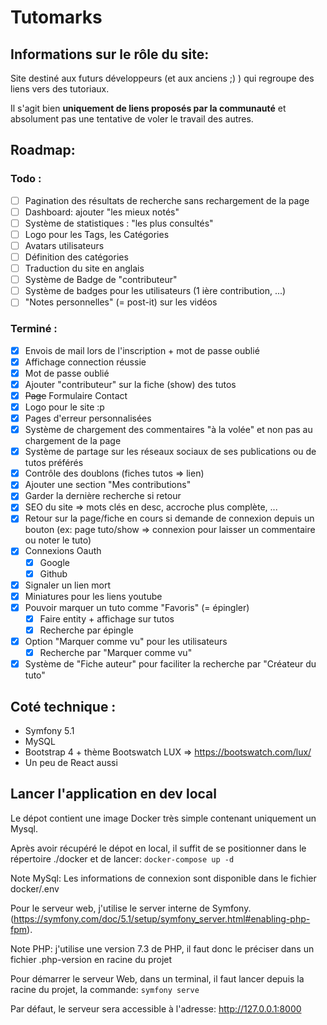 # Tutomarks

## Informations sur le rôle du site:

Site destiné aux futurs développeurs (et aux anciens ;) ) qui regroupe des liens vers des tutoriaux.

Il s'agit bien **uniquement de liens proposés par la communauté** et absolument pas une tentative de voler le travail des autres.

## Roadmap:

### Todo :
- [ ] Pagination des résultats de recherche sans rechargement de la page
- [ ] Dashboard: ajouter "les mieux notés"
- [ ] Système de statistiques : "les plus consultés"
- [ ] Logo pour les Tags, les Catégories
- [ ] Avatars utilisateurs
- [ ] Définition des catégories
- [ ] Traduction du site en anglais
- [ ] Système de Badge de "contributeur"
- [ ] Système de badges pour les utilisateurs (1 ière contribution, ...)
- [ ] "Notes personnelles" (= post-it) sur les vidéos

### Terminé :
- [x] Envois de mail lors de l'inscription + mot de passe oublié
- [x] Affichage connection réussie
- [x] Mot de passe oublié
- [x] Ajouter "contributeur" sur la fiche (show) des tutos
- [x] ~~Page~~ Formulaire Contact
- [x] Logo pour le site :p
- [x] Pages d'erreur personnalisées
- [x] Système de chargement des commentaires "à la volée" et non pas au chargement de la page
- [x] Système de partage sur les réseaux sociaux de ses publications ou de tutos préférés
- [x] Contrôle des doublons (fiches tutos => lien)
- [x] Ajouter une section "Mes contributions"
- [x] Garder la dernière recherche si retour
- [x] SEO du site => mots clés en desc, accroche plus complète, ...
- [x] Retour sur la page/fiche en cours si demande de connexion depuis un bouton (ex: page tuto/show => connexion pour laisser un commentaire ou noter le tuto)
- [x] Connexions Oauth
    - [x] Google
    - [x] Github
- [x] Signaler un lien mort
- [x] Miniatures pour les liens youtube
- [x] Pouvoir marquer un tuto comme "Favoris" (= épingler)
  - [x] Faire entity + affichage sur tutos
  - [x] Recherche par épingle
- [x] Option "Marquer comme vu" pour les utilisateurs
  - [x] Recherche par "Marquer comme vu"
- [x] Système de "Fiche auteur" pour faciliter la recherche par "Créateur du tuto"

## Coté technique :

- Symfony 5.1
- MySQL
- Bootstrap 4 + thème Bootswatch LUX =>  https://bootswatch.com/lux/
- Un peu de React aussi

## Lancer l'application en dev local

Le dépot contient une image Docker très simple contenant uniquement un Mysql. 

Après avoir récupéré le dépot en local, il suffit de se positionner dans le répertoire ./docker et de lancer:
`docker-compose up -d`
  
Note MySql: Les informations de connexion sont disponible dans le fichier docker/.env


Pour le serveur web, j'utilise le server interne de Symfony. (https://symfony.com/doc/5.1/setup/symfony_server.html#enabling-php-fpm).

Note PHP: j'utilise une version 7.3 de PHP, il faut donc le préciser dans un fichier .php-version en racine du projet
  
Pour démarrer le serveur Web, dans un terminal, il faut lancer depuis la racine du projet, la commande: `symfony serve`

Par défaut, le serveur sera accessible à l'adresse: http://127.0.0.1:8000
